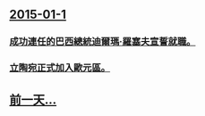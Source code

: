 ## [2015-01-1](/zh/news/2015/01/1/index.md)

### [ 成功連任的巴西總統迪爾瑪·羅塞夫宣誓就職。 ](/zh/news/2015/01/1/成功連任的巴西總統迪爾瑪-羅塞夫宣誓就職.md)
### [ 立陶宛正式加入歐元區。 ](/zh/news/2015/01/1/立陶宛正式加入歐元區.md)
## [前一天...](/zh/news/2014/12/31/index.md)

